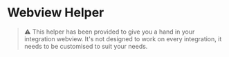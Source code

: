 # Webview Helper

> :warning: This helper has been provided to give you a hand in your integration webview. It's not designed to work on every integration, it needs to be customised to suit your needs.

